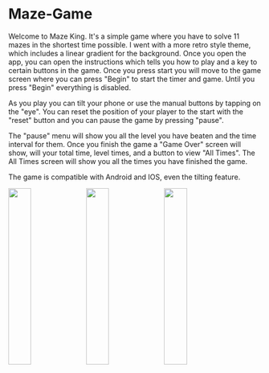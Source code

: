 # Maze-Game

Welcome to Maze King. It's a simple game where you have to solve 11 mazes in the shortest time possible. I went with a more retro style theme, which includes a linear gradient for the background. Once you open the app, you can open the instructions which tells you how to play and a key to certain buttons in the game. Once you press start you will move to the game screen where you can press "Begin" to start the timer and game. Until you press "Begin" everything is disabled.

As you play you can tilt your phone or use the manual buttons by tapping on the "eye". You can reset the position of your player to the start with the "reset" button and you can pause the game by pressing "pause".

The "pause" menu will show you all the level you have beaten and the time interval for them. Once you finish the game a "Game Over" screen will show, will 
your total time, level times, and a button to view "All Times". The All Times screen will show you all the times you have finished the game. 

The game is compatible with Android and IOS, even the tilting feature. 


<p float="left">
  <img src="https://user-images.githubusercontent.com/107354647/195704781-73a83287-d948-406a-a7f4-3a8f7f3e5100.png" width="30%" />
  <img src="https://user-images.githubusercontent.com/107354647/195704784-7bdb6730-7c7e-4f7a-aa57-6aab16c6ec7a.png" width="30%" /> 
  <img src="https://user-images.githubusercontent.com/107354647/195704786-a6f27206-8cac-4cea-ba13-ab15805c5540.png" width="30%" /> 
</p>


